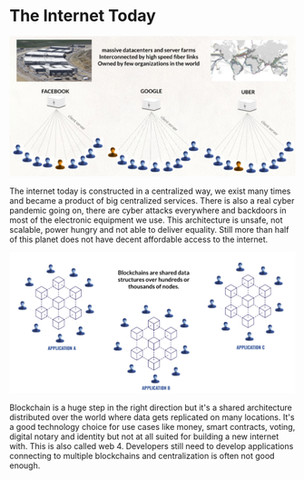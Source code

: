 # The Internet Today

![alt_text](img/centralized_data_centers.png "image_tooltip")


The internet today is constructed in a centralized way, we exist many times and became a product of big centralized services. There is also a real cyber pandemic going on, there are cyber attacks everywhere and backdoors in most of the electronic equipment we use. This architecture is unsafe, not scalable, power hungry and not able to deliver equality. Still more than half of this planet does not have decent affordable access to the internet.

![alt_text](img/blockchain.png "image_tooltip")

Blockchain is a huge step in the right direction but it's a shared architecture distributed over the world where data gets replicated on many locations. It's a good technology choice for use cases like money, smart contracts, voting, digital notary and identity but not at all suited for building a new internet with. This is also called web 4. Developers still need to develop applications connecting to multiple blockchains and centralization is often not good enough.
